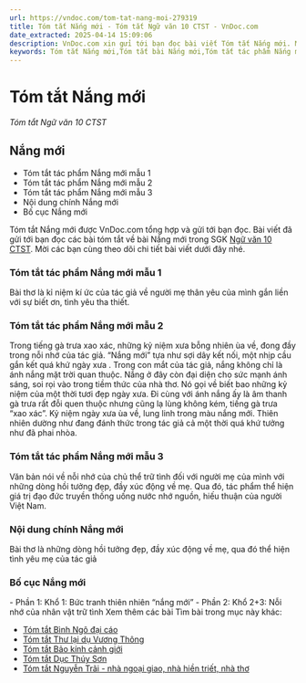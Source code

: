 ```yaml
---
url: https://vndoc.com/tom-tat-nang-moi-279319
title: Tóm tắt Nắng mới - Tóm tắt Ngữ văn 10 CTST - VnDoc.com
date_extracted: 2025-04-14 15:09:06
description: VnDoc.com xin gửi tới bạn đọc bài viết Tóm tắt Nắng mới. Mời bạn đọc cùng tham khảo chi tiết.
keywords: Tóm tắt Nắng mới,Tóm tắt bài Nắng mới,Tóm tắt tác phẩm Nắng mới,nắng mới,ngữ văn 10 CTST,văn 10,tóm tắt ngữ văn 10,nắng mới tóm tắt,ngữ văn 10,ngữ văn 10 chân trời sáng tạo,tóm tắt tác phẩm
---
```


# Tóm tắt Nắng mới
 _Tóm tắt Ngữ văn 10 CTST_
## Nắng mới
  * Tóm tắt tác phẩm Nắng mới mẫu 1
  * Tóm tắt tác phẩm Nắng mới mẫu 2
  * Tóm tắt tác phẩm Nắng mới mẫu 3
  * Nội dung chính Nắng mới
  * Bố cục Nắng mới

Tóm tắt Nắng mới được VnDoc.com tổng hợp và gửi tới bạn đọc. Bài viết đã gửi tới bạn đọc các bài tóm tắt về bài Nắng mới trong SGK [Ngữ văn 10 CTST](<https://vndoc.com/ngu-van-10-chan-troi-sang-tao-tap2>). Mời các bạn cùng theo dõi chi tiết bài viết dưới đây nhé.
### Tóm tắt tác phẩm Nắng mới mẫu 1
Bài thơ là kỉ niệm kí ức của tác giả về người mẹ thân yêu của mình gắn liền với sự biết ơn, tình yêu tha thiết.
### Tóm tắt tác phẩm Nắng mới mẫu 2
Trong tiếng gà trưa xao xác, những kỷ niệm xưa bỗng nhiên ùa về, đong đầy trong nỗi nhớ của tác giả. “Nắng mới” tựa như sợi dây kết nối, một nhịp cầu gắn kết quá khứ ngày xưa . Trong con mắt của tác giả, nắng không chỉ là ánh nắng mặt trời quan thuộc. Nắng ở đây còn đại diện cho sức mạnh ánh sáng, soi rọi vào trong tiềm thức của nhà thơ. Nó gọi về biết bao những kỷ niệm của một thời tươi đẹp ngày xưa. Đi cùng với ánh nắng ấy là âm thanh gà trưa rất đỗi quen thuộc nhưng cũng lạ lùng không kém, tiếng gà trưa “xao xác”. Kỷ niệm ngày xưa ùa về, lung linh trong màu nắng mới. Thiên nhiên dường như đang đánh thức trong tác giả cả một thời quá khứ tưởng như đã phai nhòa.
### Tóm tắt tác phẩm Nắng mới mẫu 3
Văn bản nói về nỗi nhớ của chủ thể trữ tình đối với người mẹ của mình với những dòng hồi tưởng đẹp, đầy xúc động về mẹ. Qua đó, tác phẩm thể hiện giá trị đạo đức truyền thống uống nước nhớ nguồn, hiếu thuận của người Việt Nam.
### Nội dung chính Nắng mới
Bài thơ là những dòng hồi tưởng đẹp, đầy xúc động về mẹ, qua đó thể hiện tình yêu mẹ của tác giả
### Bố cục Nắng mới
\- Phần 1: Khổ 1: Bức tranh thiên nhiên “nắng mới”
\- Phần 2: Khổ 2+3: Nỗi nhớ của nhân vật trữ tình
Xem thêm các bài Tìm bài trong mục này khác:
  * [Tóm tắt Bình Ngô đại cáo](</tom-tat-binh-ngo-dai-cao-ctst-279323>)
  * [Tóm tắt Thư lại dụ Vương Thông](</tom-tat-thu-lai-du-vuong-thong-ctst-279411>)
  * [Tóm tắt Bảo kính cảnh giới](</tom-tat-bao-kinh-canh-gioi-ctst-279312>)
  * [Tóm tắt Dục Thúy Sơn](</tom-tat-duc-thuy-son-ctst-279317>)
  * [Tóm tắt Nguyễn Trãi - nhà ngoại giao, nhà hiền triết, nhà thơ](</tom-tat-nguyen-trai-nha-ngoai-giao-nha-hien-triet-nha-tho-279412>)

